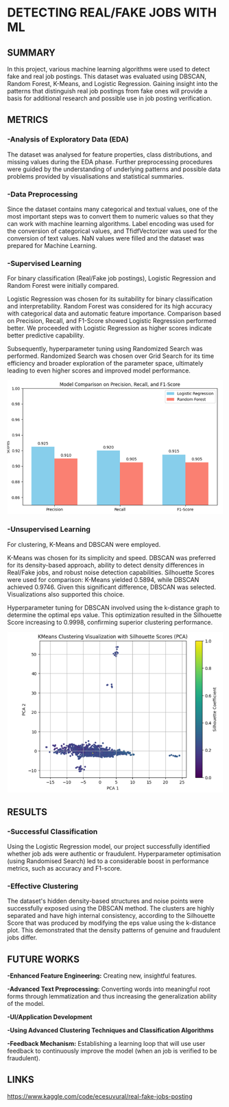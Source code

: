 # **DETECTING REAL/FAKE JOBS WITH ML**

## **SUMMARY**
In this project, various machine learning algorithms were used to detect fake and real job postings. This dataset was evaluated using DBSCAN, Random Forest, K-Means, and Logistic Regression. Gaining insight into the patterns that distinguish real job postings from fake ones will provide a basis for additional research and possible use in job posting verification.

## **METRICS**
### **-Analysis of Exploratory Data (EDA)**

The dataset was analysed for feature properties, class distributions, and missing values during the EDA phase.  Further preprocessing procedures were guided by the understanding of underlying patterns and possible data problems provided by visualisations and statistical summaries.

### **-Data Preprocessing**

Since the dataset contains many categorical and textual values, one of the most important steps was to convert them to numeric values ​​so that they can work with machine learning algorithms. Label encoding was used for the conversion of categorical values, and TfidfVectorizer was used for the conversion of text values. NaN values ​​were filled and the dataset was prepared for Machine Learning.

### **-Supervised Learning**

For binary classification (Real/Fake job postings), Logistic Regression and Random Forest were initially compared.

Logistic Regression was chosen for its suitability for binary classification and interpretability.
Random Forest was considered for its high accuracy with categorical data and automatic feature importance.
Comparison based on Precision, Recall, and F1-Score showed Logistic Regression performed better. We proceeded with Logistic Regression as higher scores indicate better predictive capability.

Subsequently, hyperparameter tuning using Randomized Search was performed. Randomized Search was chosen over Grid Search for its time efficiency and broader exploration of the parameter space, ultimately leading to even higher scores and improved model performance.

![Supervised](images/supervised.png)

### **-Unsupervised Learning**

For clustering, K-Means and DBSCAN were employed.

K-Means was chosen for its simplicity and speed.
DBSCAN was preferred for its density-based approach, ability to detect density differences in Real/Fake jobs, and robust noise detection capabilities.
Silhouette Scores were used for comparison: K-Means yielded 0.5894, while DBSCAN achieved 0.9746. Given this significant difference, DBSCAN was selected. Visualizations also supported this choice.

Hyperparameter tuning for DBSCAN involved using the k-distance graph to determine the optimal eps value. This optimization resulted in the Silhouette Score increasing to 0.9998, confirming superior clustering performance.

![Unsupervised](images/unsupervised.png)

## **RESULTS**
### **-Successful Classification**

Using the Logistic Regression model, our project successfully identified whether job ads were authentic or fraudulent. Hyperparameter optimisation (using Randomised Search) led to a considerable boost in performance metrics, such as accuracy and F1-score.

### **-Effective Clustering**

The dataset's hidden density-based structures and noise points were successfully exposed using the DBSCAN method. The clusters are highly separated and have high internal consistency, according to the Silhouette Score  that was produced by modifying the eps value using the k-distance plot. This demonstrated that the density patterns of genuine and fraudulent jobs differ.

## **FUTURE WORKS**
**-Enhanced Feature Engineering:** Creating new, insightful features.

**-Advanced Text Preprocessing:** Converting words into meaningful root forms through lemmatization and thus increasing the generalization ability of the model.

**-UI/Application Development**

**-Using Advanced Clustering Techniques and Classification Algorithms**

**-Feedback Mechanism:** Establishing a learning loop that will use user feedback to continuously improve the model (when an job is verified to be fraudulent).

## **LINKS**
https://www.kaggle.com/code/ecesuvural/real-fake-jobs-posting




